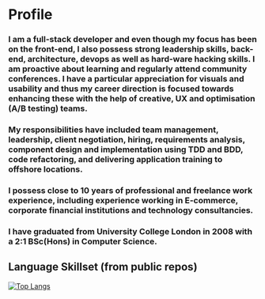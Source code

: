 # Profile

### I am a full-stack developer and even though my focus has been on the front-end, I also possess strong leadership skills, back-end, architecture, devops as well as hard-ware hacking skills. I am proactive about learning and regularly attend community conferences. **I have a particular appreciation for visuals and usability and thus my career direction is focused towards enhancing these with the help of creative, UX and optimisation (A/B testing) teams.**

### My responsibilities have included team management, leadership, client negotiation, hiring, requirements analysis, component design and implementation using TDD and BDD, code refactoring, and delivering application training to offshore locations.

### I possess close to 10 years of professional and freelance work experience, including experience working in E-commerce, corporate financial institutions and technology consultancies.

### I have graduated from University College London in 2008 with a 2:1 BSc(Hons) in Computer Science.

## Language Skillset (from public repos)

[![Top Langs](https://github-readme-stats.vercel.app/api/top-langs/?username=anuraghazra&langs_count=8&hide_title=true&layout=compact&hide=rust,glsl)](https://github.com/anuraghazra/github-readme-stats)
